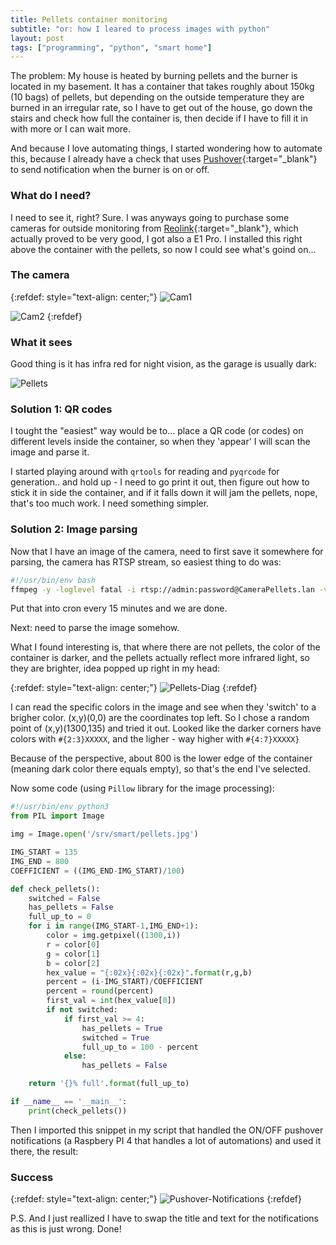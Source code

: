 ```yaml
---
title: Pellets container monitoring
subtitle: "or: how I leared to process images with python"
layout: post
tags: ["programming", "python", "smart home"]
---
```


The problem:
My house is heated by burning pellets and the burner is located in my basement. It has a container that takes roughly about 150kg (10 bags) of pellets, but depending on the outside temperature they are burned in an irregular rate, so I have to get out of the house, go down the stairs and check how full the container is, then decide if I have to fill it in with more or I can wait more.

And because I love automating things, I started wondering how to automate this, because I already have a check that uses [Pushover][pushover]{:target="_blank"} to send notification when the burner is on or off.

### What do I need?

I need to see it, right? Sure. I was anyways going to purchase some cameras for outside monitoring from [Reolink][reolink]{:target="_blank"}, which actually proved to be very good, I got also a E1 Pro. I installed this right above the container with the pellets, so now I could see what's goind on...

### The camera
{:refdef: style="text-align: center;"}
![Cam1](/assets/images/pellets/cam1.jpg)

![Cam2](/assets/images/pellets/cam2.jpg)
{:refdef}

### What it sees

Good thing is it has infra red for night vision, as the garage is usually dark:

![Pellets](/assets/images/pellets/pellets-low.jpg)

### Solution 1: QR codes

I tought the "easiest" way would be to... place a QR code (or codes) on different levels inside the container, so when they 'appear' I will scan the image and parse it.

I started playing around with `qrtools` for reading and `pyqrcode` for generation.. and hold up - I need to go print it out, then figure out how to stick it in side the container, and if it falls down it will jam the pellets, nope, that's too much work. I need something simpler.

### Solution 2: Image parsing

Now that I have an image of the camera, need to first save it somewhere for parsing, the camera has RTSP stream, so easiest thing to do was:

```bash
#!/usr/bin/env bash
ffmpeg -y -loglevel fatal -i rtsp://admin:password@CameraPellets.lan -vframes 1 -r 1 /srv/smart/pellets.jpg
```

Put that into cron every 15 minutes and we are done.

Next: need to parse the image somehow.

What I found interesting is, that where there are not pellets, the color of the container is darker, and the pellets actually reflect more infrared light, so they are brighter, idea popped up right in my head:

{:refdef: style="text-align: center;"}
![Pellets-Diag](/assets/images/pellets/pellets-low-diag.jpg)
{:refdef}

I can read the specific colors in the image and see when they 'switch' to a brigher color. (x,y)(0,0) are the coordinates top left. So I chose a random point of (x,y)(1300,135) and tried it out. Looked like the darker corners have colors with `#{2:3}XXXXX`, and the ligher - way higher with `#{4:7}XXXXX}`

Because of the perspective, about 800 is the lower edge of the container (meaning dark color there equals empty), so that's the end I've selected.

Now some code (using `Pillow` library for the image processing):

```python
#!/usr/bin/env python3
from PIL import Image

img = Image.open('/srv/smart/pellets.jpg')

IMG_START = 135
IMG_END = 800
COEFFICIENT = ((IMG_END-IMG_START)/100)

def check_pellets():
    switched = False
    has_pellets = False
    full_up_to = 0    
    for i in range(IMG_START-1,IMG_END+1):
        color = img.getpixel((1300,i))
        r = color[0]
        g = color[1]
        b = color[2]
        hex_value = "{:02x}{:02x}{:02x}".format(r,g,b)
        percent = (i-IMG_START)/COEFFICIENT
        percent = round(percent)
        first_val = int(hex_value[0])
        if not switched:
            if first_val >= 4:
                has_pellets = True
                switched = True
                full_up_to = 100 - percent
            else:
                has_pellets = False

    return '{}% full'.format(full_up_to)

if __name__ == '__main__':
    print(check_pellets())
```

Then I imported this snippet in my script that handled the ON/OFF pushover notifications (a Raspbery PI 4 that handles a lot of automations) and used it there, the result:

### Success

{:refdef: style="text-align: center;"}
![Pushover-Notifications](/assets/images/pellets/pushover-notifications.jpg)
{:refdef}

P.S. And I just reallized I have to swap the title and text for the notifications as this is just wrong. Done!

[pushover]: https://pushover.net/
[reolink]: https://reolink.com/